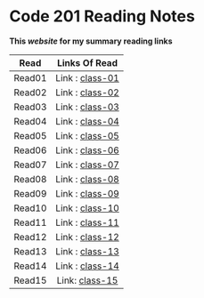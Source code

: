 # Code 201 Reading Notes #

**This *website* for my summary reading links** 

| Read   |      Links Of Read      |  
|----------|:-------------:|
| Read01 | Link :  [class-01](https://raghadalquran.github.io/reading-notes/class-01)    | 
| Read02 | Link :  [class-02](https://raghadalquran.github.io/reading-notes/class-02)    |  
| Read03 | Link :  [class-03](https://raghadalquran.github.io/reading-notes/class-03)    |   
| Read04 | Link :  [class-04](https://raghadalquran.github.io/reading-notes/class-04)    | 
| Read05 | Link :  [class-05](https://raghadalquran.github.io/reading-notes/class-05)    |  
| Read06 | Link :  [class-06](https://raghadalquran.github.io/reading-notes/class-06)    | 
| Read07 | Link :  [class-07](https://raghadalquran.github.io/reading-notes/class-07)    | 
| Read08 | Link :  [class-08](https://raghadalquran.github.io/reading-notes/class-09)    |  
| Read09 | Link :  [class-09](https://raghadalquran.github.io/reading-notes/class-08)    |   
| Read10 | Link :  [class-10](https://raghadalquran.github.io/reading-notes/class-10)    | 
| Read11 | Link :  [class-11](https://raghadalquran.github.io/reading-notes/class-11)    |  
| Read12 | Link :  [class-12](https://raghadalquran.github.io/reading-notes/class-12)    | 
| Read13 | Link :  [class-13](https://raghadalquran.github.io/reading-notes/class-13)    | 
| Read14 | Link :  [class-14](https://raghadalquran.github.io/reading-notes/class-14)    |  
| Read15 | Link:   [class-15](https://raghadalquran.github.io/reading-notes/class-15)    | 
    
